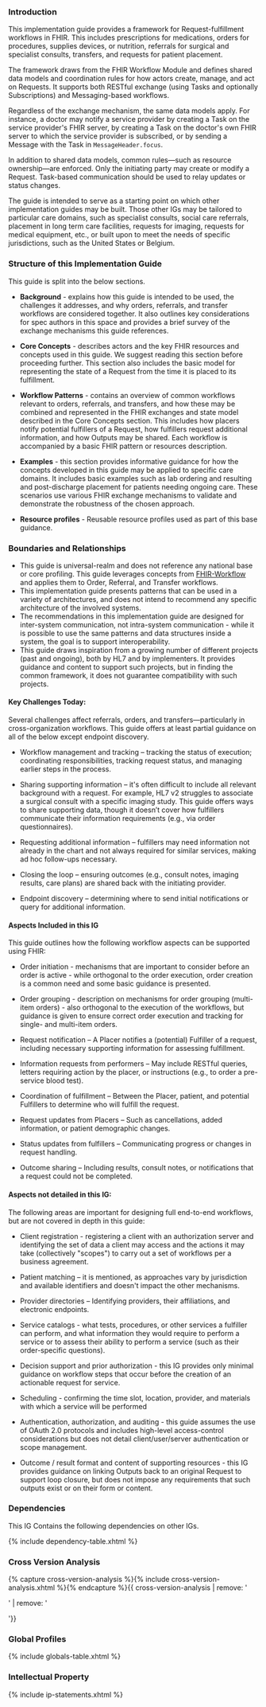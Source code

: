 ### Introduction
This implementation guide provides a framework for Request-fulfillment workflows in FHIR. This includes prescriptions for medications, orders for procedures, supplies devices, or nutrition, referrals for surgical and specialist consults, transfers, and requests for patient placement. 

The framework draws from the FHIR Workflow Module and defines shared data models and coordination rules for how actors create, manage, and act on Requests. It supports both RESTful exchange (using Tasks and optionally Subscriptions) and Messaging-based workflows.

Regardless of the exchange mechanism, the same data models apply. For instance, a doctor may notify a service provider by creating a Task on the service provider's FHIR server, by creating a Task on the doctor's own FHIR server to which the service provider is subscribed, or by sending a Message with the Task in <code>MessageHeader.focus</code>. 

In addition to shared data models, common rules—such as resource ownership—are enforced. Only the initiating party may create or modify a Request. Task-based communication should be used to relay updates or status changes.

The guide is intended to serve as a starting point on which other implementation guides may be built. Those other IGs may be tailored to particular care domains, such as specialist consults, social care referrals, placement in long term care facilities, requests for imaging, requests for medical equipment, etc., or built upon to meet the needs of specific jurisdictions, such as the United States or Belgium. 

### Structure of this Implementation Guide
This guide is split into the below sections. 

- **Background** - explains how this guide is intended to be used, the challenges it addresses, and why orders, referrals, and transfer workflows are considered together. It also outlines key considerations for spec authors in this space and provides a brief survey of the exchange mechanisms this guide references. 

- **Core Concepts** - describes actors and the key FHIR resources and concepts used in this guide. We suggest reading this section before proceeding further. This section also includes the basic model for representing the state of a Request from the time it is placed to its fulfillment. 

- **Workflow Patterns** - contains an overview of common workflows relevant to orders, referrals, and transfers, and how these may be combined and represented in the FHIR exchanges and state model described in the Core Concepts section. This includes how placers notify potential fulfillers of a Request, how fulfillers request additional information, and how Outputs may be shared. Each workflow is accompanied by a basic FHIR pattern or resources description.

- **Examples** - this section provides informative guidance for how the concepts developed in this guide may be applied to specific care domains. It includes basic examples such as lab ordering and resulting and post-discharge placement for patients needing ongoing care. These scenarios use various FHIR exchange mechanisms to validate and demonstrate the robustness of the chosen approach.

- **Resource profiles** - Reusable resource profiles used as part of this base guidance. 

### Boundaries and Relationships
* This guide is universal-realm and does not reference any national base or core profiling. This guide leverages concepts from [FHIR-Workflow](https://hl7.org/fhir/workflow.html) and applies them to Order, Referral, and Transfer workflows. 
* This implementation guide presents patterns that can be used in a variety of architectures, and does not intend to recommend any specific architecture of the involved systems.
* The recommendations in this implementation guide are designed for inter-system communication, not intra-system communication - while it is possible to use the same patterns and data structures inside a system, the goal is to support interoperability.  
* This guide draws inspiration from a growing number of different projects (past and ongoing), both by HL7 and by implementers. It provides guidance and content to support such projects, but in finding the common framework, it does not guarantee compatibility with such projects.


#### Key Challenges Today:
Several challenges affect referrals, orders, and transfers—particularly in cross-organization workflows. This guide offers at least partial guidance on all of the below except endpoint discovery.

* Workflow management and tracking – tracking the status of execution; coordinating responsibilities, tracking request status, and managing earlier steps in the process.
  
* Sharing supporting information – it's often difficult to include all relevant background with a request. For example, HL7 v2 struggles to associate a surgical consult with a specific imaging study. This guide offers ways to share supporting data, though it doesn’t cover how fulfillers communicate their information requirements (e.g., via order questionnaires).
  
* Requesting additional information – fulfillers may need information not already in the chart and not always required for similar services, making ad hoc follow-ups necessary.

* Closing the loop – ensuring outcomes (e.g., consult notes, imaging results, care plans) are shared back with the initiating provider.

* Endpoint discovery – determining where to send initial notifications or query for additional information.  


#### Aspects Included in this IG
This guide outlines how the following workflow aspects can be supported using FHIR:

* Order initiation - mechanisms that are important to consider before an order is active - while orthogonal to the order execution, order creation is a common need and some basic guidance is presented.
  
* Order grouping - description on mechanisms for order grouping (multi-item orders) - also orthogonal to the execution of the workflows, but guidance is given to ensure correct order execution and tracking for single- and multi-item orders.
  
* Request notification – A Placer notifies a (potential) Fulfiller of a request, including necessary supporting information for assessing fulfillment.
  
* Information requests from performers – May include RESTful queries, letters requiring action by the placer, or instructions (e.g., to order a pre-service blood test).
  
* Coordination of fulfillment – Between the Placer, patient, and potential Fulfillers to determine who will fulfill the request.
  
* Request updates from Placers – Such as cancellations, added information, or patient demographic changes.
  
* Status updates from fulfillers – Communicating progress or changes in request handling.
  
* Outcome sharing – Including results, consult notes, or notifications that a request could not be completed.

#### Aspects not detailed in this IG:
The following areas are important for designing full end-to-end workflows, but are not covered in depth in this guide:

* Client registration - registering a client with an authorization server and identifying the set of data a client may access and the actions it may take (collectively "scopes") to carry out a set of workflows per a business agreement.
   
* Patient matching – it is mentioned, as approaches vary by jurisdiction and available identifiers and doesn't impact the other mechanisms.
  
* Provider directories – Identifying providers, their affiliations, and electronic endpoints.
  
* Service catalogs - what tests, procedures, or other services a fulfiller can perform, and what information they would require to perform a service or to assess their ability to perform a service (such as their order-specific questions).
  
* Decision support and prior authorization - this IG provides only minimal guidance on workflow steps that occur before the creation of an actionable request for service.
  
* Scheduling - confirming the time slot, location, provider, and materials with which a service will be performed
  
* Authentication, authorization, and auditing - this guide assumes the use of OAuth 2.0 protocols and includes high-level access-control considerations but does not detail client/user/server authentication or scope management.
  
* Outcome / result format and content of supporting resources - this IG provides guidance  on linking Outputs back to an original Request to support loop closure, but does not impose any requirements that such outputs exist or on their form or content.

### Dependencies
This IG Contains the following dependencies on other IGs.

{% include dependency-table.xhtml %}

### Cross Version Analysis

{% capture cross-version-analysis %}{% include cross-version-analysis.xhtml %}{% endcapture %}{{ cross-version-analysis | remove: '<p>' | remove: '</p>'}}

### Global Profiles

{% include globals-table.xhtml %}

### Intellectual Property

{% include ip-statements.xhtml %}
